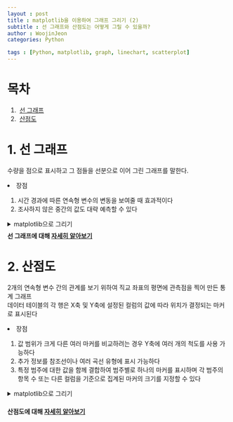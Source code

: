 ```yaml
---
layout : post
title : matplotlib을 이용하여 그래프 그리기 (2)
subtitle : 선 그래프와 산점도는 어떻게 그릴 수 있을까?
author : WoojinJeon
categories: Python

tags : [Python, matplotlib, graph, linechart, scatterplot]
---
```


<!--index-->
# 목차
1. &nbsp;[선 그래프](#lineplot)
2. &nbsp;[산점도](#scatterplot)

<!--content-->
# 1. 선 그래프 <a name = "lineplot"></a>
수량을 점으로 표시하고 그 점들을 선분으로 이어 그린 그래프를 말한다.<br/>
<li>장점</li>
<ol>
    <li>시간 경과에 따른 연속형 변수의 변동을 보여줄 때 효과적이다</li>
    <li>조사하지 않은 중간의 값도 대략 예측할 수 있다</li>
</ol>
<!--toggle-->
<details>
<summary>matplotlib으로 그리기</summary>
<div markdown="1">
<script src="https://gist.github.com/WoojinJeonkr/49776bfe4dfcc9d14276b20924a480fb.js"></script>
<img src="https://github.com/WoojinJeonkr/WoojinJeonkr.github.io/blob/main/assets/images/post_image/lineplot.png?raw=true" style="width:100%">
</div>
</details>
<!--toggle-->
<!--줄간격: 0.5-->
<div style="line-height : 50%">
<br>
</div>
<b>선 그래프에 대해 <a href="https://pythonbasics.org/matplotlib-line-chart/" target="_blank" rel="noopener noreferrer">자세히 알아보기</a></b>

<!--content-->
# 2. 산점도 <a name = "scatterplot"></a>
2개의 연속형 변수 간의 관계를 보기 위하여 직교 좌표의 평면에 관측점을 찍어 만든 통계 그래프<br/>
데이터 테이블의 각 행은 X축 및 Y축에 설정된 컬럼의 값에 따라 위치가 결정되는 마커로 표시된다<br/>
<li>장점</li>
<ol>
    <li>값 범위가 크게 다른 여러 마커를 비교하려는 경우 Y축에 여러 개의 척도를 사용 가능하다</li>
    <li>추가 정보를 참조선이나 여러 곡선 유형에 표시 가능하다</li>
    <li>특정 범주에 대한 값을 함께 결합하여 범주별로 하나의 마커를 표시하며 각 범주의 항목 수 또는 다른 컬럼을 기준으로 집계된 마커의 크기를 지정할 수 있다</li>
</ol>
<!--toggle-->
<details>
<summary>matplotlib으로 그리기</summary>
<div markdown="1">
<script src="https://gist.github.com/WoojinJeonkr/84259697b26df0a8745300e83a196cb9.js"></script>
<img src="https://github.com/WoojinJeonkr/WoojinJeonkr.github.io/blob/main/assets/images/post_image/scatterplot.png?raw=true" style="width:100%">
</div>
</details>
<!--toggle-->

<!--줄간격: 0.5-->
<div style="line-height : 50%">
<br>
</div>

<b>산점도에 대해 <a href="https://realpython.com/visualizing-python-plt-scatter/" target="_blank" rel="noopener noreferrer">자세히 알아보기</a></b>